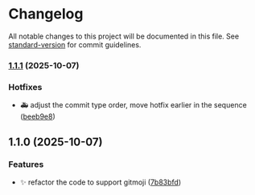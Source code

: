 # Changelog

All notable changes to this project will be documented in this file. See [standard-version](https://github.com/conventional-changelog/standard-version) for commit guidelines.

### [1.1.1](https://github.com/gaoac/cz-conventional-emoji/compare/v1.1.0...v1.1.1) (2025-10-07)


### Hotfixes

* 🚑️ adjust the commit type order, move hotfix earlier in the sequence ([beeb9e8](https://github.com/gaoac/cz-conventional-emoji/commit/beeb9e8dcd253947c351ee5295bb4d07eb0892ef))

## 1.1.0 (2025-10-07)


### Features

* ✨ refactor the code to support gitmoji ([7b83bfd](https://github.com/gaoac/cz-conventional-emoji/commit/7b83bfd480816ba3e6618bf02584492f1d4e95d4))
